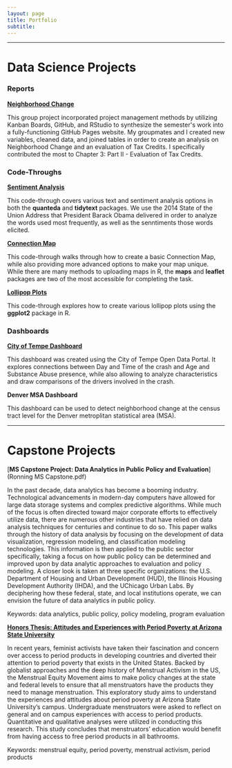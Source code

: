 ```yaml
---
layout: page
title: Portfolio
subtitle:
---
```


---

# <i class="fas fa-laptop-code"></i> Data Science Projects

### Reports

[**Neighborhood Change**](https://r-class.github.io/cpp-528-spr-2021-group-04/)

This group project incorporated project management methods by utilizing Kanban Boards, GitHub, and RStudio to synthesize the semester's work into a fully-functioning GitHub Pages website. My groupmates and I created new variables, cleaned data, and joined tables in order to create an analysis on Neighborhood Change and an evaluation of Tax Credits. I specifically contributed the most to Chapter 3: Part II - Evaluation of Tax Credits.

### Code-Throughs

[**Sentiment Analysis**](cpp-527-code-through-Ronning.html)

This code-through covers various text and sentiment analysis options in both the **quanteda** and **tidytext** packages. We use the 2014 State of the Union Address that President Barack Obama delivered in order to analyze the words used most frequently, as well as the senntiments those words elicited.

[**Connection Map**](cpp-529-code-through-Ronning.html)

This code-through walks through how to create a basic Connection Map, while also providing more advanced options to make your map unique. While there are many methods to uploading maps in R, the **maps** and **leaflet** packages are two of the most accessible for completing the task.

[**Lollipop Plots**](cpp-526-code-through-Ronning.html)

This code-through explores how to create various lollipop plots using the **ggplot2** package in R.

### Dashboards

[**City of Tempe Dashboard**](https://kirstenronning.shinyapps.io/CityofTempeDashboard/#section-day-and-time)

This dashboard was created using the City of Tempe Open Data Portal. It explores connections between Day and Time of the crash and Age and Substance Abuse presence, while also allowing to analyze characteristics and draw comparisons of the drivers involved in the crash.

**Denver MSA Dashboard**

This dashboard can be used to detect neighborhood change at the census tract level for the Denver metroplitan statistical area (MSA).

---

# <i class="fas fa-book"></i> Capstone Projects

[**MS Capstone Project: Data Analytics in Public Policy and Evaluation**](Ronning MS Capstone.pdf)

In the past decade, data analytics has become a booming industry. Technological advancements in modern-day computers have allowed for large data storage systems and complex predictive algorithms. While much of the focus is often directed toward major corporate efforts to effectively utilize data, there are numerous other industries that have relied on data analysis techniques for centuries and continue to do so. This paper walks through the history of data analysis by focusing on the development of data visualization, regression modeling, and classification modeling technologies. This information is then applied to the public sector specifically, taking a focus on how public policy can be determined and improved upon by data analytic approaches to evaluation and policy modeling. A closer look is taken at three specific organizations: the U.S. Department of Housing and Urban Development (HUD), the Illinois Housing Development Authority (IHDA), and the UChicago Urban Labs. By deciphering how these federal, state, and local institutions operate, we can envision the future of data analytics in public policy. 

Keywords: data analytics, public policy, policy modeling, program evaluation

[**Honors Thesis: Attitudes and Experiences with Period Poverty at Arizona State University**](Ronning_K_Spring_2020.pdf)

In recent years, feminist activists have taken their fascination and concern over access to period products in developing countries and diverted their attention to period poverty that exists in the United States. Backed by globalist approaches and the deep history of Menstrual Activism in the US, the Menstrual Equity Movement aims to make policy changes at the state and federal levels to ensure that all menstruators have the products they need to manage menstruation. This exploratory study aims to understand the experiences and attitudes about period poverty at Arizona State University’s campus. Undergraduate menstruators were asked to reflect on general and on campus experiences with access to period products. Quantitative and qualitative analyses were utilized in conducting this research. This study concludes that menstruators’ education would benefit from having access to free period products in all bathrooms. 

Keywords: menstrual equity, period poverty, menstrual activism, period products
